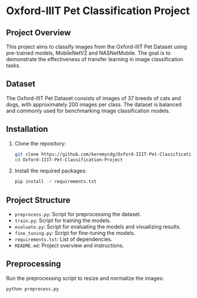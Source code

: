 # Oxford-IIIT Pet Classification Project

## Project Overview

This project aims to classify images from the Oxford-IIIT Pet Dataset using pre-trained models, MobileNetV2 and NASNetMobile. The goal is to demonstrate the effectiveness of transfer learning in image classification tasks.

## Dataset

The Oxford-IIIT Pet Dataset consists of images of 37 breeds of cats and dogs, with approximately 200 images per class. The dataset is balanced and commonly used for benchmarking image classification models.

## Installation

1. Clone the repository:
    ```sh
    git clone https://github.com/keremycdg/Oxford-IIIT-Pet-Classification-Project.git
    cd Oxford-IIIT-Pet-Classification-Project
    ```

2. Install the required packages:
    ```sh
    pip install -r requirements.txt
    ```

## Project Structure

- `preprocess.py`: Script for preprocessing the dataset.
- `train.py`: Script for training the models.
- `evaluate.py`: Script for evaluating the models and visualizing results.
- `fine_tuning.py`: Script for fine-tuning the models.
- `requirements.txt`: List of dependencies.
- `README.md`: Project overview and instructions.

## Preprocessing

Run the preprocessing script to resize and normalize the images:

```sh
python preprocess.py

